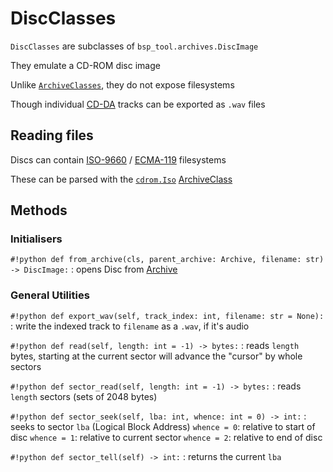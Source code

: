 # DiscClasses

`DiscClasses` are subclasses of `bsp_tool.archives.DiscImage`

They emulate a CD-ROM disc image

Unlike [`ArchiveClasses`](archive_classes.md), they do not expose filesystems

Though individual [CD-DA](https://en.wikipedia.org/wiki/Compact_Disc_Digital_Audio) tracks can be exported as `.wav` files



## Reading files
Discs can contain [ISO-9660](https://www.iso.org/obp/ui/en/#iso:std:iso-iec:9660:ed-1:v1:en) / [ECMA-119](https://ecma-international.org/publications-and-standards/standards/ecma-119/) filesystems

These can be parsed with the [`cdrom.Iso`](../archives/cdrom/Iso.md) [ArchiveClass](archive_classes.md)



## Methods
### Initialisers
`#!python def from_archive(cls, parent_archive: Archive, filename: str) -> DiscImage:`
:   opens Disc from [Archive](archive_classes.md)


### General Utilities
`#!python def export_wav(self, track_index: int, filename: str = None):`
:   write the indexed track to `filename` as a `.wav`, if it's audio

`#!python def read(self, length: int = -1) -> bytes:`
:   reads `length` bytes, starting at the current sector
    will advance the "cursor" by whole sectors

`#!python def sector_read(self, length: int = -1) -> bytes:`
:   reads `length` sectors (sets of 2048 bytes)

`#!python def sector_seek(self, lba: int, whence: int = 0) -> int:`
:   seeks to sector `lba` (Logical Block Address)
    `whence = 0`: relative to start of disc
    `whence = 1`: relative to current sector
    `whence = 2`: relative to end of disc

`#!python def sector_tell(self) -> int:`
:   returns the current `lba`
